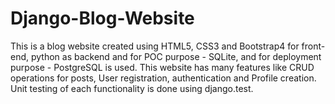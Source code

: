 # Django-Blog-Website
This is a blog website created using HTML5, CSS3 and Bootstrap4 for front-end, python as backend and for POC purpose - SQLite, and for deployment purpose - PostgreSQL is used. This website has many features like CRUD operations for posts, User registration, authentication and Profile creation. Unit testing of each functionality is done using django.test.
